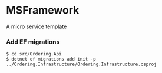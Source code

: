 # MSFramework
A micro service template

### Add EF migrations 

```
$ cd src/Ordering.Api
$ dotnet ef migrations add init -p ../Ordering.Infrastructure/Ordering.Infrastructure.csproj
```
 